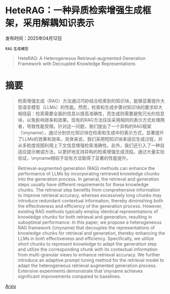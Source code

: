 # HeteRAG：一种异质检索增强生成框架，采用解耦知识表示

发布时间：2025年04月12日

`RAG` `生成模型`

> HeteRAG: A Heterogeneous Retrieval-augmented Generation Framework with Decoupled Knowledge Representations

# 摘要

> 检索增强生成（RAG）方法通过巧妙结合检索到的知识块，能够显著提升大型语言模型（LLMs）的性能。然而，检索和生成步骤对知识块的要求却大相径庭：检索需要全面的信息以提高准确性，而生成则需要避免冗长的信息块，以免影响效率和效果。现有的RAG方法往往采用相同的表示方式处理两者，导致性能受限。针对这一问题，我们提出了一个异构的RAG框架（\myname），通过分别优化知识块在检索和生成中的表示方式，显著提升了LLMs的效果和效率。具体来说，我们采用短知识块来适应生成过程，并从多粒度视图利用上下文信息增强检索准确性。此外，我们还引入了一种自适应提示微调方法，以更好地支持异构的检索增强生成流程。通过大量实验验证，\myname相较于现有方法取得了显著的性能提升。

> Retrieval-augmented generation (RAG) methods can enhance the performance of LLMs by incorporating retrieved knowledge chunks into the generation process. In general, the retrieval and generation steps usually have different requirements for these knowledge chunks. The retrieval step benefits from comprehensive information to improve retrieval accuracy, whereas excessively long chunks may introduce redundant contextual information, thereby diminishing both the effectiveness and efficiency of the generation process. However, existing RAG methods typically employ identical representations of knowledge chunks for both retrieval and generation, resulting in suboptimal performance. In this paper, we propose a heterogeneous RAG framework (\myname) that decouples the representations of knowledge chunks for retrieval and generation, thereby enhancing the LLMs in both effectiveness and efficiency. Specifically, we utilize short chunks to represent knowledge to adapt the generation step and utilize the corresponding chunk with its contextual information from multi-granular views to enhance retrieval accuracy. We further introduce an adaptive prompt tuning method for the retrieval model to adapt the heterogeneous retrieval augmented generation process. Extensive experiments demonstrate that \myname achieves significant improvements compared to baselines.

[Arxiv](https://arxiv.org/abs/2504.10529)